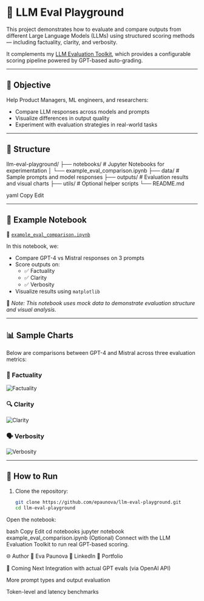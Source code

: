 # 🧪 LLM Eval Playground

This project demonstrates how to evaluate and compare outputs from different Large Language Models (LLMs) using structured scoring methods — including factuality, clarity, and verbosity.

It complements my [LLM Evaluation Toolkit](https://github.com/epaunova/LLM-Evaluation-Toolkit), which provides a configurable scoring pipeline powered by GPT-based auto-grading.

---

## 🎯 Objective

Help Product Managers, ML engineers, and researchers:

- Compare LLM responses across models and prompts
- Visualize differences in output quality
- Experiment with evaluation strategies in real-world tasks

---

## 📂 Structure

llm-eval-playground/
├── notebooks/ # Jupyter Notebooks for experimentation
│ └── example_eval_comparison.ipynb
├── data/ # Sample prompts and model responses
├── outputs/ # Evaluation results and visual charts
├── utils/ # Optional helper scripts
└── README.md

yaml
Copy
Edit

---

## 📓 Example Notebook

📍 [`example_eval_comparison.ipynb`](notebooks/example_eval_comparison.ipynb)

In this notebook, we:

- Compare GPT-4 vs Mistral responses on 3 prompts  
- Score outputs on:
  - ✅ Factuality  
  - ✅ Clarity  
  - ✅ Verbosity
- Visualize results using `matplotlib`

🧪 *Note: This notebook uses mock data to demonstrate evaluation structure and visual analysis.*

---

## 📊 Sample Charts

Below are comparisons between GPT-4 and Mistral across three evaluation metrics:

### 🧠 Factuality
![Factuality](https://github.com/epaunova/llm-eval-playground/raw/main/outputs/factuality_comparison.png)

### 🔍 Clarity
![Clarity](https://github.com/epaunova/llm-eval-playground/raw/main/outputs/clarity_comparison.png)

### 🗣️ Verbosity
![Verbosity](https://github.com/epaunova/llm-eval-playground/raw/main/outputs/verbosity_comparison.png)


---

## 🔧 How to Run

1. Clone the repository:
   ```bash
   git clone https://github.com/epaunova/llm-eval-playground.git
   cd llm-eval-playground
Open the notebook:

bash
Copy
Edit
cd notebooks
jupyter notebook example_eval_comparison.ipynb
(Optional) Connect with the LLM Evaluation Toolkit to run real GPT-based scoring.

🌐 Author
👤 Eva Paunova
🔗 LinkedIn
📂 Portfolio

🚀 Coming Next
Integration with actual GPT evals (via OpenAI API)

More prompt types and output evaluation

Token-level and latency benchmarks
